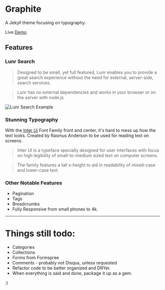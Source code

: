 # Graphite

A Jekyll theme focusing on typography.

Live [Demo](https://jpasholk.com/Graphite/)

## Features

### Lunr Search

> Designed to be small, yet full featured, Lunr enables you to provide a great search experience without the need for external, server-side, search services.

> Lunr has no external dependencies and works in your browser or on the server with node.js

![Lunr Search Example](/assets/img/LunrSearch.gif)

### Stunning Typography

With the [Inter Ui](https://rsms.me/inter/) Font Family front and center, it's hard to mess up how the text looks. Created by Rasmus Anderson to be used for reading text on screens.

> Inter UI is a typeface specially designed for user interfaces with focus on high legibility of small-to-medium sized text on computer screens.

> The family features a tall x-height to aid in readability of mixed-case and lower-case text.

### Other Notable Features

* Pagination
* Tags
* Breadcrumbs
* Fully Responsive from small phones to 4k.


---

# Things still todo:

* Categories
* Collections
* Forms from Formspree
* Comments - probably not Disqus, unless requested
* Refactor code to be better organized and DRYer.
* When everything is said and done, package it up as a gem.

:)
